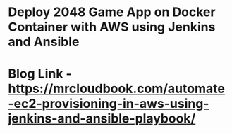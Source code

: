 # Deploy 2048 Game App on Docker Container with AWS using Jenkins and Ansible

# Blog Link - https://mrcloudbook.com/automate-ec2-provisioning-in-aws-using-jenkins-and-ansible-playbook/

